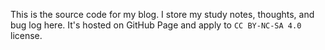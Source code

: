 This is the source code for my blog. I store my study notes, thoughts, and bug log here. It's hosted on GitHub Page and apply to `CC BY-NC-SA 4.0` license.
